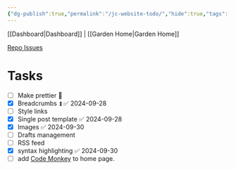 ```yaml
---
{"dg-publish":true,"permalink":"/jc-website-todo/","hide":true,"tags":["home","tech"],"noteIcon":"","created":"2024-09-25T17:03:46.391-07:00","updated":"2024-10-04T12:35:13.050-07:00"}
---
```


[[Dashboard\|Dashboard]] | [[Garden Home\|Garden Home]] 

[Repo Issues](https://github.com/Herm71/jc-eleventy/issues)
# Tasks
- [ ] Make prettier 🔼 
- [x] Breadcrumbs ⏫ ✅ 2024-09-28
- [ ] Style links
- [x] Single post template ✅ 2024-09-28
- [x] Images ✅ 2024-09-30
- [ ] Drafts management
- [ ] RSS feed
- [x] syntax highlighting ✅ 2024-09-30
- [ ] add [Code Monkey](https://music.youtube.com/watch?v=AEBld6I_AKs) to home page.